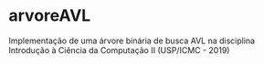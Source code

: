 # arvoreAVL
Implementação de uma árvore binária de busca AVL na disciplina Introdução à Ciência da Computação II (USP/ICMC - 2019)
